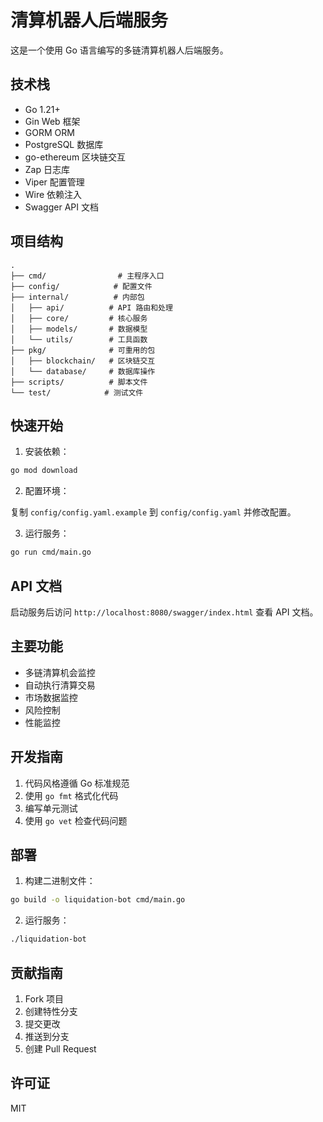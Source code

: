 # 清算机器人后端服务

这是一个使用 Go 语言编写的多链清算机器人后端服务。

## 技术栈

- Go 1.21+
- Gin Web 框架
- GORM ORM
- PostgreSQL 数据库
- go-ethereum 区块链交互
- Zap 日志库
- Viper 配置管理
- Wire 依赖注入
- Swagger API 文档

## 项目结构

```
.
├── cmd/                # 主程序入口
├── config/            # 配置文件
├── internal/          # 内部包
│   ├── api/          # API 路由和处理
│   ├── core/         # 核心服务
│   ├── models/       # 数据模型
│   └── utils/        # 工具函数
├── pkg/              # 可重用的包
│   ├── blockchain/   # 区块链交互
│   └── database/     # 数据库操作
├── scripts/          # 脚本文件
└── test/            # 测试文件
```

## 快速开始

1. 安装依赖：

```bash
go mod download
```

2. 配置环境：

复制 `config/config.yaml.example` 到 `config/config.yaml` 并修改配置。

3. 运行服务：

```bash
go run cmd/main.go
```

## API 文档

启动服务后访问 `http://localhost:8080/swagger/index.html` 查看 API 文档。

## 主要功能

- 多链清算机会监控
- 自动执行清算交易
- 市场数据监控
- 风险控制
- 性能监控

## 开发指南

1. 代码风格遵循 Go 标准规范
2. 使用 `go fmt` 格式化代码
3. 编写单元测试
4. 使用 `go vet` 检查代码问题

## 部署

1. 构建二进制文件：

```bash
go build -o liquidation-bot cmd/main.go
```

2. 运行服务：

```bash
./liquidation-bot
```

## 贡献指南

1. Fork 项目
2. 创建特性分支
3. 提交更改
4. 推送到分支
5. 创建 Pull Request

## 许可证

MIT 